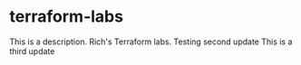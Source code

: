 # terraform-labs

This is a description. Rich's Terraform labs.
Testing second update
This is a third update
